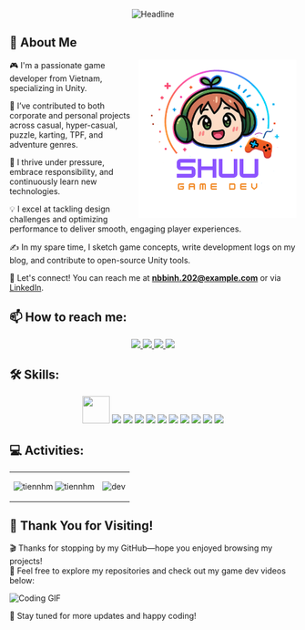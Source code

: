 <!-- <img align="left" width="400" src="https://github.githubassets.com/images/modules/profile/profile-first-repo.svg" /> -->
<!-- <img align="right" width="64" src="https://img.icons8.com/color/48/vietnam-circular.png" /> -->
<p align="center">
<div align=center>
        <img src="https://readme-typing-svg.herokuapp.com?color=%236FDA44&size=32&center=true&vCenter=true&width=600&height=50&lines=Hi,+I'm+Nguyen+Ba+Binh+(Shuu);" alt="Headline" />
</div>
</p>

<h2> 👋 About Me</h2>

<img width="55%" align="right" alt="Github" src="logo_shuu.png" />

🎮 I'm a passionate game developer from Vietnam, specializing in Unity.<br>

🚀 I’ve contributed to both corporate and personal projects across casual, hyper-casual, puzzle, karting, TPF, and adventure genres.<br> 

🌱 I thrive under pressure, embrace responsibility, and continuously learn new technologies.<br>

💡 I excel at tackling design challenges and optimizing performance to deliver smooth, engaging player experiences.<br>

✍️ In my spare time, I sketch game concepts, write development logs on my blog, and contribute to open-source Unity tools.<br>

📄 Let's connect! You can reach me at **nbbinh.202@example.com** or via [LinkedIn](https://www.linkedin.com/in/binh-nguyen-2baa09366/).<br>

## 📫 How to reach me:

<p align="center">
  <a href="https://www.linkedin.com/in/binh-nguyen-2baa09366/" target="_blank">
    <img src="https://img.icons8.com/fluent/48/000000/linkedin.png"/>
  </a>
  <a href="https://www.facebook.com/nguyenbinh.882910" alt="Facebook">
    <img src="https://img.icons8.com/fluent/48/000000/facebook-new.png" target="_blank" />
  </a> 
  <a href="https://github.com/NguyennBinhh" alt="Github">
    <img src="https://img.icons8.com/fluent/48/000000/github.png"/>
  </a> 
  <a href="mailto:nbbinh.202@gmail.com" alt="Email">
    <img src="https://img.icons8.com/fluent/48/000000/mailing.png"/>
  </a>
</p>

## 🛠 Skills:
<p align="center">
  <img src="https://img.icons8.com/color/48/000000/unity.png"  width="48" height="48"/> 
  <img src="https://img.icons8.com/ios-filled/50/c-sharp-logo.png"/>
  <img src="https://img.icons8.com/color/48/000000/git.png"/>
  <img src="https://img.icons8.com/color/48/000000/microsoft-sql-server.png"/>
  <img src="https://img.icons8.com/color/48/000000/mysql-logo.png"/>
  <img src="https://img.icons8.com/color/48/000000/github-2.png"/>
  <img src="https://img.icons8.com/color/48/000000/visual-studio-code-2019.png"/>
  <img src="https://img.icons8.com/color/48/null/visual-studio--v2.png"/>
        <img src="https://img.icons8.com/nolan/64/php-logo.png"/>
        <img src="https://img.icons8.com/color/48/html-5--v1.png"/>
        <img src="https://img.icons8.com/color/48/css3.png"/>
</p>

## 💻 Activities:

<table style="width:100%;">
  <tr>
    <td>
      <img src="https://github-readme-stats.vercel.app/api/top-langs/?username=NguyennBinhh&bg_color=FFFFFF00&text_color=179fa3&layout=compact&hide=CSS&langs_count=10&custom_title=Most%20frequently%20used%20languages" alt="tiennhm" width="100%"/>
      <img src="https://github-readme-stats.vercel.app/api?username=NguyennBinhh&bg_color=FFFFFF00&text_color=179fa3&show_icons=true&count_private=true&include_all_commits=true&custom_title=My%20GitHub%20Activity" alt="tiennhm" width="100%"/>
    </td>
    <td>
      <p align="center"> 
        <img src="https://cdn.dribbble.com/users/1059583/screenshots/4171367/coding-freak.gif" alt="dev" width="100%"/>
      </p>
    </td>
  </tr>
</table>

## 🙏 Thank You for Visiting!

🎬 Thanks for stopping by my GitHub—hope you enjoyed browsing my projects!  
👋 Feel free to explore my repositories and check out my game dev videos below:  

![Coding GIF](https://pin.it/391ZAZasD)  

🚀 Stay tuned for more updates and happy coding!  
